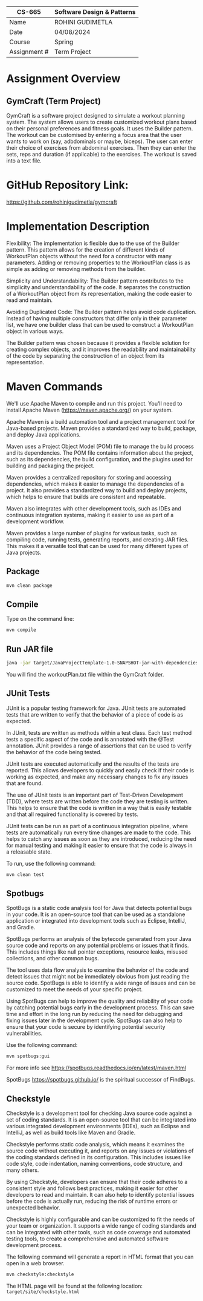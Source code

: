 | CS-665       | Software Design & Patterns |
| ------------ | -------------------------- |
| Name         | ROHINI GUDIMETLA           |
| Date         | 04/08/2024                 |
| Course       | Spring                     |
| Assignment # | Term Project               |

# Assignment Overview

## GymCraft (Term Project)

GymCraft is a software project designed to simulate a workout planning system.
The system allows users to create customized workout plans based on their personal preferences and fitness goals. It uses the Builder pattern.
The workout can be customised by entering a focus area that the user wants to work on (say, adbdominals or maybe, biceps). The user can enter their choice of exercises from abdominal exercises. Then they can enter the sets, reps and duration (if applicable) to the exercises. The workout is saved into a text file.

# GitHub Repository Link:

https://github.com/rohinigudimetla/gymcraft

# Implementation Description

Flexibility: The implementation is flexible due to the use of the Builder pattern. This pattern allows for the creation of different kinds of WorkoutPlan objects without the need for a constructor with many parameters. Adding or removing properties to the WorkoutPlan class is as simple as adding or removing methods from the builder.

Simplicity and Understandability: The Builder pattern contributes to the simplicity and understandability of the code. It separates the construction of a WorkoutPlan object from its representation, making the code easier to read and maintain.

Avoiding Duplicated Code: The Builder pattern helps avoid code duplication. Instead of having multiple constructors that differ only in their parameter list, we have one builder class that can be used to construct a WorkoutPlan object in various ways.

The Builder pattern was chosen because it provides a flexible solution for creating complex objects, and it improves the readability and maintainability of the code by separating the construction of an object from its representation.

# Maven Commands

We'll use Apache Maven to compile and run this project. You'll need to install Apache Maven (https://maven.apache.org/) on your system.

Apache Maven is a build automation tool and a project management tool for Java-based projects. Maven provides a standardized way to build, package, and deploy Java applications.

Maven uses a Project Object Model (POM) file to manage the build process and its dependencies. The POM file contains information about the project, such as its dependencies, the build configuration, and the plugins used for building and packaging the project.

Maven provides a centralized repository for storing and accessing dependencies, which makes it easier to manage the dependencies of a project. It also provides a standardized way to build and deploy projects, which helps to ensure that builds are consistent and repeatable.

Maven also integrates with other development tools, such as IDEs and continuous integration systems, making it easier to use as part of a development workflow.

Maven provides a large number of plugins for various tasks, such as compiling code, running tests, generating reports, and creating JAR files. This makes it a versatile tool that can be used for many different types of Java projects.

## Package

```bash
mvn clean package
```

## Compile

Type on the command line:

```bash
mvn compile
```

## Run JAR file

```bash
java -jar target/JavaProjectTemplate-1.0-SNAPSHOT-jar-with-dependencies.jar
```

You will find the workoutPlan.txt file within the GymCraft folder.

## JUnit Tests

JUnit is a popular testing framework for Java. JUnit tests are automated tests that are written to verify that the behavior of a piece of code is as expected.

In JUnit, tests are written as methods within a test class. Each test method tests a specific aspect of the code and is annotated with the @Test annotation. JUnit provides a range of assertions that can be used to verify the behavior of the code being tested.

JUnit tests are executed automatically and the results of the tests are reported. This allows developers to quickly and easily check if their code is working as expected, and make any necessary changes to fix any issues that are found.

The use of JUnit tests is an important part of Test-Driven Development (TDD), where tests are written before the code they are testing is written. This helps to ensure that the code is written in a way that is easily testable and that all required functionality is covered by tests.

JUnit tests can be run as part of a continuous integration pipeline, where tests are automatically run every time changes are made to the code. This helps to catch any issues as soon as they are introduced, reducing the need for manual testing and making it easier to ensure that the code is always in a releasable state.

To run, use the following command:

```bash
mvn clean test
```

## Spotbugs

SpotBugs is a static code analysis tool for Java that detects potential bugs in your code. It is an open-source tool that can be used as a standalone application or integrated into development tools such as Eclipse, IntelliJ, and Gradle.

SpotBugs performs an analysis of the bytecode generated from your Java source code and reports on any potential problems or issues that it finds. This includes things like null pointer exceptions, resource leaks, misused collections, and other common bugs.

The tool uses data flow analysis to examine the behavior of the code and detect issues that might not be immediately obvious from just reading the source code. SpotBugs is able to identify a wide range of issues and can be customized to meet the needs of your specific project.

Using SpotBugs can help to improve the quality and reliability of your code by catching potential bugs early in the development process. This can save time and effort in the long run by reducing the need for debugging and fixing issues later in the development cycle. SpotBugs can also help to ensure that your code is secure by identifying potential security vulnerabilities.

Use the following command:

```bash
mvn spotbugs:gui
```

For more info see
https://spotbugs.readthedocs.io/en/latest/maven.html

SpotBugs https://spotbugs.github.io/ is the spiritual successor of FindBugs.

## Checkstyle

Checkstyle is a development tool for checking Java source code against a set of coding standards. It is an open-source tool that can be integrated into various integrated development environments (IDEs), such as Eclipse and IntelliJ, as well as build tools like Maven and Gradle.

Checkstyle performs static code analysis, which means it examines the source code without executing it, and reports on any issues or violations of the coding standards defined in its configuration. This includes issues like code style, code indentation, naming conventions, code structure, and many others.

By using Checkstyle, developers can ensure that their code adheres to a consistent style and follows best practices, making it easier for other developers to read and maintain. It can also help to identify potential issues before the code is actually run, reducing the risk of runtime errors or unexpected behavior.

Checkstyle is highly configurable and can be customized to fit the needs of your team or organization. It supports a wide range of coding standards and can be integrated with other tools, such as code coverage and automated testing tools, to create a comprehensive and automated software development process.

The following command will generate a report in HTML format that you can open in a web browser.

```bash
mvn checkstyle:checkstyle
```

The HTML page will be found at the following location:
`target/site/checkstyle.html`

